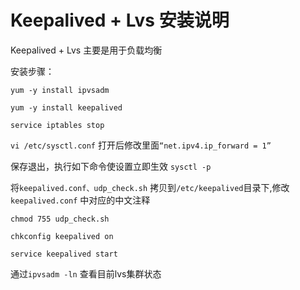 # Keepalived + Lvs 安装说明

Keepalived + Lvs 主要是用于负载均衡

安装步骤：

```yum -y install ipvsadm```

```yum -y install keepalived```

```service iptables stop```

```vi /etc/sysctl.conf```  打开后修改里面```“net.ipv4.ip_forward = 1”```

保存退出，执行如下命令使设置立即生效  ```sysctl -p```

将```keepalived.conf、udp_check.sh``` 拷贝到```/etc/keepalived```目录下,修改```keepalived.conf``` 中对应的中文注释

```chmod 755 udp_check.sh```

```chkconfig keepalived on```
 
```service keepalived start```

通过```ipvsadm -ln``` 查看目前lvs集群状态
